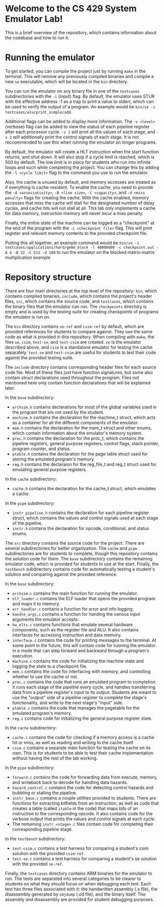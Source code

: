 # Welcome to the CS 429 System Emulator Lab!

This is a brief overview of the repository,
which contains information about the codebase and how to run it.

# Running the emulator

To get started, you can compile the project just by running `make` in the terminal.
This will remove any previously compiled binaries and compile a new `se` executable,
which will be located in the `bin` directory.

You can run the emulator on any binary file in one of the `testcases` subdirectories with the `-i` (input) flag.
By default, the emulator uses STUR with the effective address -1 as a trap to print a value to stderr,
which can be used to verify the output of a program.
An example would be `bin/se -i testcases/alu/print_simple/add`.

Additional flags can be added to display more information.
The `-v <level>` (verbose) flag can be added to view the status of each pipeline register after each processor cycle.
`-v 1` will print all the values of each stage,
and `-v 2` will additionally print the control signals of each stage.
It is not reccommended to use this when running the emulator on longer programs.

By default, the emulator will create a HLT instruction when the start function returns, and shut down.
It will also stop if a cycle limit is reached, which is 500 by default.
The low limit is in place for students who run into infinite loops and such while completing the project.
You can change this by adding the `-l <cycle limit>` flag to the command you use to run the emulator.

Also, the cache is unused by default, and memory accesses are treated as if everything is cache-resident.
To enable the cache, you need to provide the `-A <associativity>`, `-B <line size>`, `-C <capacity>`, 
and `-d <miss penalty>` flags for creating the cache.
With the cache enabled, memory accesses that miss the cache will stall for the designated number of delay cycles,
and cache hits will not stall at all.
This lab only implements a cache for data memory, instruction memory will never incur a miss penalty.

Finally, the entire state of the machine can be logged as a "checkpoint" at the end of the program
with the `-c <checkpoint file>` flag.
This will print register and relevant memory contents to the provided checkpoint file.

Putting this all together, an example command would be
`bin/se -i testcases/applications/hard/gemm_block -l 40000000 -c checkpoint.out -A 4 -B 32 -C 512 -d 100`
to run the emulator on the blocked matrix-matrix multiplication example

# Repository structure

There are four main directories at the top level of the repository:
`bin`, which contains compiled binaries, `include`, which contains the project's header files,
`src`, which contains the source code, and `testcases`, which contains the binary files that the emulator can run.
The `checkpoints` directory is empty and is used by the testing suite for creating checkpoints of programs the emulator is run on.

The `bin` directory contains `se-ref` and `csim-ref` by default,
which are provided references for students to compare against.
They use the same code as what is provided in this repository.
When compiling with `make`, the files `se`, `csim`, `test-se`, and `test-csim` are created.
`se` is the emulator described above, and `csim` is a standalone emulator for testing the cache separately.
`test-se` and `test-csim` are useful for students to test their code against the provided testing suite.

The `include` directory contains corresponding header files for each source code file.
Most of these files just have function signatures,
but some also contain struct declarations used throughout the program.
Files not mentioned here only contain function declarations that will be explained later.

In the `base` subdirectory:
- `archsim.h` contains declarations for most of the global variables used in the program that are not used by the student.
- `machine.h` contains the declaration for the machine_t struct,
  which acts as a container for all the different components of the emulator.
- `mem.h` contains the declaration for the mem_t struct and other enums,
  which contain information about the emulator's memory system.
- `proc.h` contains the declaration for the proc_t,
  which contains the pipeline registers, general purpose registers, control flags,
  stack pointer, program counter, and status.
- `ptable.h` contains the declaration for the page table struct used for storing the emulated program's memory.
- `reg.h` contains the declaraion for the reg_file_t and reg_t struct used for emulating general purpose registers.

In the `cache` subdirectory:
- `cache.h` contains the declaration for the cache_t struct, which emulates a cache.

In the `pipe` subdirectory:
- `instr_pipeline.h` contains the declaration for each pipeline register struct,
  which contains the values and control signals used at each stage of the pipeline.
- `instr.h` contains the declaration for opcode, conditional, and status enums.

The `src` directory contains the source code for the project.
There are several subdirectories for better organization.
The `cache` and `pipe` subdirectories are for students to complete,
though this repository contains the solution code for them.
The `base` subdirectory contains the remaining emulator code,
which is provided for students to use at the start.
Finally, the `testbench` subdirectory contains code for automatically testing
a student's solution and comparing against the provided reference.

In the `base` subdirectory:
- `archsim.c` contains the main function for running the emulator.
- `elf_loader.c` contains the ELF loader that opens the provided program and maps it to memory.
- `err_handler.c` contains a function for error and info logging.
- `handle_args.c` contains a function for handing the various input arguments the emulator accepts.
- `hw_elts.c` contains functions that emulate several hardware components,
  such as the register file and ALU. It also contains interfaces for accessing instruction and data memory.
- `interface.c` contains the code for printing messages to the terminal.
  At some point in the future, this will contain code for running the emulator in a mode that can step forward
  and backward through a program's execution.
- `machine.c` contains the code for initializing the machine state and logging the state to a checkpoint file.
- `mem.c` contains the code for interfacing with memory, and controlling whether to use the cache or not.
- `proc.c` contains the code that runs an emulated program to completion.
  It runs each stage of the pipeline every cycle,
  and handles transferring data from a pipeline register's input to its output.
  Students are meant to use the "output" side of a pipeline register to complete the stage's functionality,
  and write to the next stage's "input" side.
- `ptable.c` contains the code that manages the pagetable for the emulated program's memory.
- `reg.c` contains code for initializing the general purpose register state.

In the `cache` subdirectory:
- `cache.c` contains the code for checking if a memory access is a cache hit or miss,
  as well as reading and writing to the cache itself.
- `csim.c` contains a separate main function for testing the cache on its own.
  This is for students to be able to test their cache implementation without having the rest of the lab working.

In the `pipe` subdirectory:
- `forward.c` contains the code for forwarding data from execute, memory, and writeback
  back to decode for handling data hazards.
- `hazard_control.c` contains the code for detecting control hazards and bubbling or stalling the pipeline.
- `instr_base.c` contains a couple utilities provided to students.
  There are functions for extracting bitfields from an instruction,
  as well as code that creates a table (called `itable` in the code)
  that maps bits of an instruction to the corresponding opcode.
  It also contains code for the verbose output that prints the values and control signals at each cycle.
- The remaining `instr_<stage>.c` files contain code for completing their corresponding pipeline stage.

In the `testbench` subdirectory:
- `test-csim.c` contains a test harness for comparing a student's csim solution with the provided `csim-ref`.
- `test-se.c` contains a test harness for comparing a student's se solution with the provided `se-ref`.

Finally, the `testcases` directory contains ARM binaries for the emulator to run.
The tests are separated into several categories to be clearer to students on what they should focus on
when debugging each test.
Each test has three files associated with it: the handwritten assembly (.s file),
the disassembly generated by `objdump` (.od file), and the binary itself.
The assembly and disassembly are provided for student debugging purposes.
